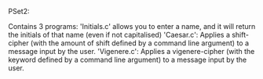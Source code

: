 PSet2:

Contains 3 programs:
'Initials.c' allows you to enter a name, and it will return the initials of that name (even if not capitalised)
'Caesar.c': Applies a shift-cipher (with the amount of shift defined by a command line argument) to a message input by the user.
'Vigenere.c': Applies a vigenere-cipher (with the keyword defined by a command line argument) to a message input by the user.